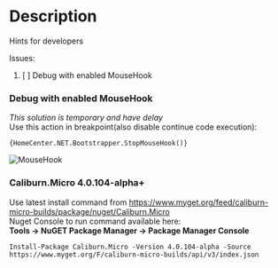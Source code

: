 # Description
Hints for developers

Issues:
1. [ ] Debug with enabled MouseHook

### Debug with enabled MouseHook
*This solution is temporary and have delay* <br/>
Use this action in breakpoint(also disable continue code execution):
```
{HomeCenter.NET.Bootstrapper.StopMouseHook()}
```
![MouseHook](https://github.com/HavenDV/HomeCenter.NET/blob/master/DeveloperReadme/mouse_hook.png)

### Caliburn.Micro 4.0.104-alpha+

Use latest install command from https://www.myget.org/feed/caliburn-micro-builds/package/nuget/Caliburn.Micro  <br/>
Nuget Console to run command available here:  <br/>
**Tools -> NuGET Package Manager -> Package Manager Console**

```
Install-Package Caliburn.Micro -Version 4.0.104-alpha -Source https://www.myget.org/F/caliburn-micro-builds/api/v3/index.json
```